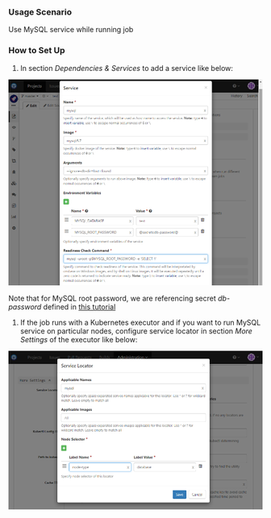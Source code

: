 ### Usage Scenario 

Use MySQL service while running job

### How to Set Up

1. In section _Dependencies & Services_ to add a service like below:

  ![Mysql Service](../images/mysql-service.png)
  
  Note that for MySQL root password, we are referencing secret _db-password_ defined in [this tutorial ](build-spec-secret.md)
  
1. If the job runs with a Kubernetes executor and if you want to run MySQL  service on particular nodes, configure service locator in section _More Settings_ of the executor like below:

  ![Service Locator](../images/service-locator.png)